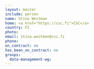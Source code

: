 ```yaml
---
layout: master
include: person
name: Stina Westman
home: <a href="https://csc.fi">CSC</a>
country: FI
photo:
email: stina.westman@csc.fi
phone:
on_contract: no
has_been_on_contract: no
groups:
  data-management-wg:
---
```

